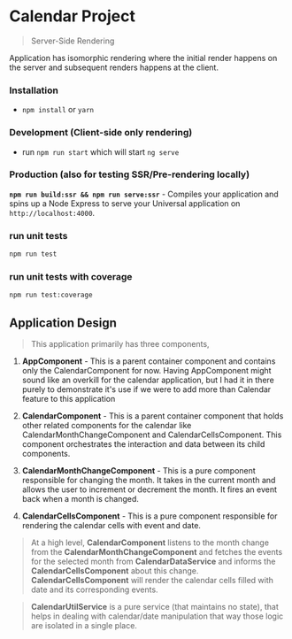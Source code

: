 # Calendar Project
> Server-Side Rendering

Application has isomorphic rendering where the initial render happens on the server and subsequent renders happens at the client.


### Installation
* `npm install` or `yarn`

### Development (Client-side only rendering)
* run `npm run start` which will start `ng serve`

### Production (also for testing SSR/Pre-rendering locally)
**`npm run build:ssr && npm run serve:ssr`** - Compiles your application and spins up a Node Express to serve your Universal application on `http://localhost:4000`.

### run unit tests
```bash
npm run test
```

### run unit tests with coverage
```bash
npm run test:coverage
```

## Application Design

> This application primarily has three components,

1) <b>AppComponent</b> - This is a parent container component and contains only the CalendarComponent
   for now. Having AppComponent might sound like an overkill for the calendar application, but
   I had it in there purely to demonstrate it's use if we were to add more than Calendar feature to
   this application
   
2) <b>CalendarComponent</b> - This is a parent container component that holds other related components for the calendar
   like CalendarMonthChangeComponent and CalendarCellsComponent. This component orchestrates the interaction
   and data between its child components.
   
3) <b>CalendarMonthChangeComponent</b> - This is a pure component responsible for changing the month. It takes in the current
   month and allows the user to increment or decrement the month. It fires an event back when a month is changed.
   
4) <b>CalendarCellsComponent</b> - This is a pure component responsible for rendering the calendar cells with event and date.

> At a high level, <b>CalendarComponent</b> listens to the month change from the <b>CalendarMonthChangeComponent</b>
  and fetches the events for the selected month from <b>CalendarDataService</b> and informs the
  <b>CalendarCellsComponent</b> about this change. <b>CalendarCellsComponent</b> will render the calendar cells
  filled with date and its corresponding events. 
  
> <b>CalendarUtilService</b> is a pure service (that maintains no state), that helps in dealing
  with calendar/date manipulation that way those logic are isolated in a single place.
    